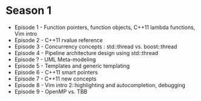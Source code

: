 Season 1
========

 * Episode 1 - Function pointers, function objects, C++11 lambda functions, Vim intro
 * Episode 2 - C++11 rvalue reference
 * Episode 3 - Concurrency concepts : std::thread vs. boost::thread
 * Episode 4 - Pipeline architecture design using std::thread
 * Episode ? - UML Meta-modeling
 * Episode 5 - Templates and generic templating
 * Episode 6 - C++11 smart pointers
 * Episode 7 - C++11 new concepts
 * Episode 8 - Vim intro 2::highlighting and autocompletion, debugging
 * Episode 9 - OpenMP vs. TBB
